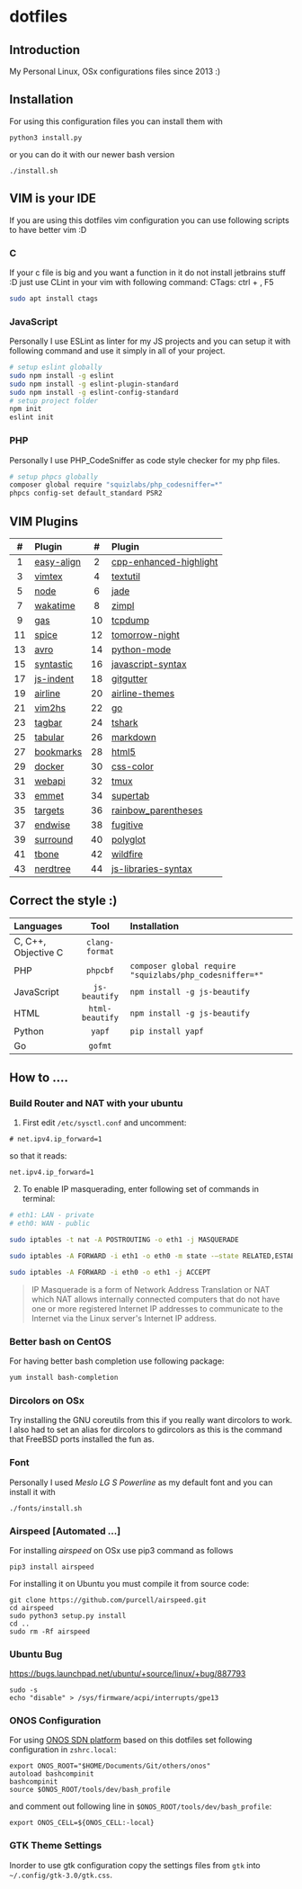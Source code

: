 # dotfiles
## Introduction
My Personal Linux, OSx configurations files since 2013 :)
## Installation
For using this configuration files you can install them with
```shell
python3 install.py
```
or you can do it with our newer bash version
```shell
./install.sh
```
## VIM is your IDE
If you are using this dotfiles vim configuration
you can use following scripts to have better vim :D
### C
If your c file is big and you want a function in it
do not install jetbrains stuff :D just use CLint in
your vim with following command:
CTags: ctrl + , F5
```sh
sudo apt install ctags
```
### JavaScript
Personally I use ESLint as linter for my JS projects
and you can setup it with following command and use it
simply in all of your project.
```sh
# setup eslint globally
sudo npm install -g eslint
sudo npm install -g eslint-plugin-standard
sudo npm install -g eslint-config-standard
# setup project folder
npm init
eslint init
```
### PHP
Personally I use PHP_CodeSniffer as code style checker
for my php files.
```sh
# setup phpcs globally
composer global require "squizlabs/php_codesniffer=*"
phpcs config-set default_standard PSR2
```
## VIM Plugins
| #  | Plugin     | #  | Plugin                 |
|:--:|:-----------|:--:|:-----------------------|
| 1  | [easy-align](http://github.com/junegunn/vim-easy-align) | 2  | [cpp-enhanced-highlight](http://github.com/octol/vim-cpp-enhanced-highlight) |
| 3  | [vimtex](http://github.com/lervag/vimtex)     | 4  | [textutil](http://github.com/vim-scripts/textutil.vim)               |
| 5  | [node](http://github.com/moll/vim-node)       | 6  | [jade](http://github.com/digitaltoad/vim-jade)                   |
| 7  | [wakatime](http://github.com/wakatime/vim-wakatime)   | 8  | [zimpl](http://github.com/1995parham/vim-zimpl)                  |
| 9  | [gas](http://github.com/1995parham/vim-gas)        | 10 | [tcpdump](http://github.com/1995parham/vim-tcpdump)                |
| 11 | [spice](http://github.com/1995parham/vim-spice)      | 12 | [tomorrow-night](http://github.com/1995parham/tomorrow-night-vim)         |
| 13 | [avro](http://github.com/aolab/vim-avro)       | 14 | [python-mode](http://github.com/klen/python-mode)            |
| 15 | [syntastic](http://github.com/scrooloose/syntastic)  | 16 | [javascript-syntax](http://github.com/jelera/vim-javascript-syntax)      |
| 17 | [js-indent](http://github.com/gavocanov/vim-js-indent)  | 18 | [gitgutter](http://github.com/airblade/vim-gitgutter)              |
| 19 | [airline](http://github.com/vim-airline/vim-airline)    | 20 | [airline-themes](http://github.com/vim-airline/vim-airline-themes)         |
| 21 | [vim2hs](http://github.com/dag/vim2hs)     | 22 | [go](http://github.com/fatih/vim-go)                     |
| 23 | [tagbar](http://github.com/majutsushi/tagbar)     | 24 | [tshark](http://github.com/bps/vim-tshark)                 |
| 25 | [tabular](http://github.com/godlygeek/tabular)    | 26 | [markdown](http://github.com/plasticboy/vim-markdown)               |
| 27 | [bookmarks](http://github.com/MattesGroeger/vim-bookmarks)  | 28 | [html5](http://github.com/othree/html5.vim)                  |
| 29 | [docker](http://github.com/docker/docker)     | 30 | [css-color](http://github.com/ap/vim-css-color)              |
| 31 | [webapi](http://github.com/mattn/webapi-vim)     | 32 | [tmux](http://github.com/tmux-plugins/vim-tmux)                   |
| 33 | [emmet](http://github.com/mattn/emmet-vim)      | 34 | [supertab](http://github.com/ervandew/supertab)               |
| 35 | [targets](http://github.com/wellle/targets.vim)    | 36 | [rainbow_parentheses](http://github.com/kien/rainbow_parentheses.vim)    |
| 37 | [endwise](http://github.com/tpope/vim-endwise)    | 38 | [fugitive](http://github.com/tpope/vim-fugitive)               |
| 39 | [surround](http://github.com/tpope/vim-surround)   | 40 | [polyglot](http://github.com/sheerun/vim-polyglot)               |
| 41 | [tbone](http://github.com/tpope/vim-tbone)      | 42 | [wildfire](http://github.com/gcmt/wildfire.vim)               |
| 43 | [nerdtree](http://github.com/scrooloose/nerdtree)   | 44 | [js-libraries-syntax](http://github.com/othree/javascript-libraries-syntax.vim)    |

## Correct the style :)
| Languages           |       Tool      | Installation                                            |
|:--------------------|:----------------:|:-------------------------------------------------------|
| C, C++, Objective C | `clang-format`  |                                                         |
| PHP                 |    `phpcbf`     | `composer global require "squizlabs/php_codesniffer=*"` |
| JavaScript          |  `js-beautify`  | `npm install -g js-beautify`                            |
| HTML                | `html-beautify` | `npm install -g js-beautify`                            |
| Python              |     `yapf`      | `pip install yapf`                                      |
| Go                  |    `gofmt`      |                                                         |

## How to ....
### Build Router and NAT with your ubuntu
1. First edit `/etc/sysctl.conf` and uncomment:

```
# net.ipv4.ip_forward=1
```
so that it reads:
```
net.ipv4.ip_forward=1
```

2. To enable IP masquerading, enter following set of commands in terminal:
```sh
# eth1: LAN - private
# eth0: WAN - public

sudo iptables -t nat -A POSTROUTING -o eth1 -j MASQUERADE

sudo iptables -A FORWARD -i eth1 -o eth0 -m state -–state RELATED,ESTABLISHED -j ACCEPT

sudo iptables -A FORWARD -i eth0 -o eth1 -j ACCEPT
```
> IP Masquerade is a form of Network Address Translation or NAT which NAT allows internally connected computers that do not have one or more registered Internet IP addresses to communicate to the Internet via the Linux server's Internet IP address.

### Better bash on CentOS
For having better bash completion use following package:
```sh
yum install bash-completion
```
### Dircolors on OSx
Try installing the GNU coreutils from this if you really want dircolors to work.
I also had to set an alias for dircolors to gdircolors as this is the command that FreeBSD ports installed the fun as.

### Font
Personally I used *Meslo LG S Powerline* as my default font and you can
install it with
```shell
./fonts/install.sh
```
### Airspeed [Automated ...]
For installing *airspeed* on OSx use pip3 command as follows
```shell
pip3 install airspeed
```
For installing it on Ubuntu you must compile it from source code:
```shell
git clone https://github.com/purcell/airspeed.git
cd airspeed
sudo python3 setup.py install
cd ..
sudo rm -Rf airspeed
```
### Ubuntu Bug
https://bugs.launchpad.net/ubuntu/+source/linux/+bug/887793
```shell
sudo -s
echo "disable" > /sys/firmware/acpi/interrupts/gpe13
```

### ONOS Configuration
For using [ONOS SDN platform](http://onosproject.org/) based on this dotfiles
set following configuration in `zshrc.local`:

```shell
export ONOS_ROOT="$HOME/Documents/Git/others/onos"
autoload bashcompinit
bashcompinit
source $ONOS_ROOT/tools/dev/bash_profile
```

and comment out following line in `$ONOS_ROOT/tools/dev/bash_profile`:

```shell
export ONOS_CELL=${ONOS_CELL:-local}
```
### GTK Theme Settings
Inorder to use gtk configuration
copy the settings files from `gtk` into `~/.config/gtk-3.0/gtk.css`.
